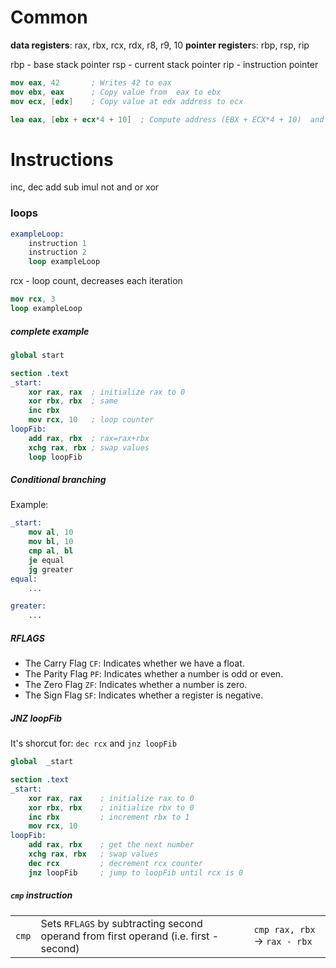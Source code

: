 # Common
**data registers**: rax, rbx, rcx, rdx, r8, r9, 10
**pointer register**s: rbp, rsp, rip

rbp - base stack pointer
rsp - current stack pointer
rip - instruction pointer

```nasm
mov eax, 42       ; Writes 42 to eax
mov ebx, eax      ; Copy value from  eax to ebx
mov ecx, [edx]    ; Copy value at edx address to ecx

lea eax, [ebx + ecx*4 + 10]  ; Compute address (EBX + ECX*4 + 10)  and writes it to eax
```

# Instructions

inc, dec
add
sub
imul
not
and
or
xor

### loops
```nasm
exampleLoop:
	instruction 1
	instruction 2
	loop exampleLoop
```
rcx - loop count, decreases each iteration

```nasm
mov rcx, 3
loop exampleLoop
```

##### complete example
```nasm
global start

section .text
_start:
	xor rax, rax  ; initialize rax to 0
	xor rbx, rbx  ; same
	inc rbx
	mov rcx, 10   ; loop counter
loopFib:
	add rax, rbx  ; rax=rax+rbx
	xchg rax, rbx ; swap values
	loop loopFib
```

##### Conditional branching
Example:
```nasm
_start:
	mov al, 10
	mov bl, 10
	cmp al, bl
	je equal
	jg greater
equal:
	...

greater:
	...
  ```


##### RFLAGS
- The Carry Flag `CF`: Indicates whether we have a float.
- The Parity Flag `PF`: Indicates whether a number is odd or even.
- The Zero Flag `ZF`: Indicates whether a number is zero.
- The Sign Flag `SF`: Indicates whether a register is negative.

##### JNZ loopFib
It's shorcut for: `dec rcx` and `jnz loopFib`
```nasm
global  _start

section .text
_start:
    xor rax, rax    ; initialize rax to 0
    xor rbx, rbx    ; initialize rbx to 0
    inc rbx         ; increment rbx to 1
    mov rcx, 10
loopFib:
    add rax, rbx    ; get the next number
    xchg rax, rbx   ; swap values
    dec rcx			; decrement rcx counter
    jnz loopFib		; jump to loopFib until rcx is 0
```

##### `cmp` instruction 

|   |   |   |
|---|---|---|
|`cmp`|Sets `RFLAGS` by subtracting second operand from first operand (i.e. first - second)|`cmp rax, rbx` -> `rax - rbx`|
